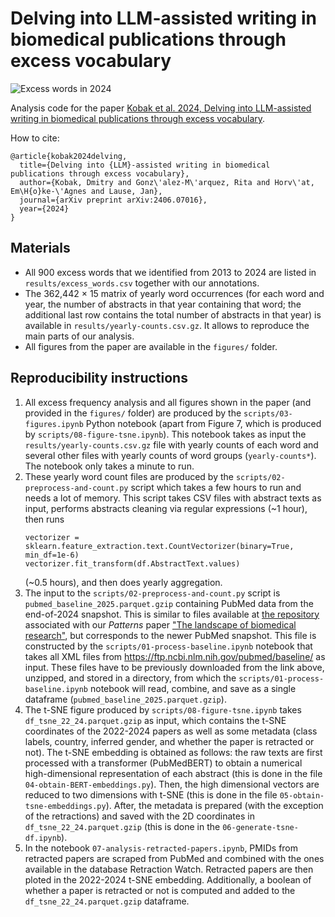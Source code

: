 # Delving into LLM-assisted writing in biomedical publications through excess vocabulary

![Excess words in 2024](figures/words2024.png)

Analysis code for the paper [Kobak et al. 2024, Delving into LLM-assisted writing in biomedical publications through excess vocabulary](https://arxiv.org/abs/2406.07016).

How to cite:
```
@article{kobak2024delving,
  title={Delving into {LLM}-assisted writing in biomedical publications through excess vocabulary},
  author={Kobak, Dmitry and Gonz\'alez-M\'arquez, Rita and Horv\'at, Em\H{o}ke-\'Agnes and Lause, Jan},
  journal={arXiv preprint arXiv:2406.07016},
  year={2024}
}
```

## Materials

* All 900 excess words that we identified from 2013 to 2024 are listed in `results/excess_words.csv` together with our annotations.
* The 362,442 × 15 matrix of yearly word occurrences (for each word and year, the number of abstracts in that year containing that word; the additional last row contains the total number of abstracts in that year) is available in `results/yearly-counts.csv.gz`. It allows to reproduce the main parts of our analysis.
* All figures from the paper are available in the `figures/` folder.

## Reproducibility instructions

1. All excess frequency analysis and all figures shown in the paper (and provided in the `figures/` folder) are produced by the `scripts/03-figures.ipynb` Python notebook (apart from Figure 7, which is produced by `scripts/08-figure-tsne.ipynb`). This notebook takes as input the `results/yearly-counts.csv.gz` file with yearly counts of each word and several other files with yearly counts of word groups (`yearly-counts*`). The notebook only takes a minute to run.
2. These yearly word count files are produced by the `scripts/02-preprocess-and-count.py` script which takes a few hours to run and needs a lot of memory. This script takes CSV files with abstract texts as input, performs abstracts cleaning via regular expressions (~1 hour), then runs 
   ```
   vectorizer = sklearn.feature_extraction.text.CountVectorizer(binary=True, min_df=1e-6)
   vectorizer.fit_transform(df.AbstractText.values)
   ```
   (~0.5 hours), and then does yearly aggregation.
3. The input to the `scripts/02-preprocess-and-count.py` script is `pubmed_baseline_2025.parquet.gzip` containing PubMed data from the end-of-2024 snapshot. This is similar to files available at [the repository](https://zenodo.org/doi/10.5281/zenodo.7695389) associated with our _Patterns_ paper ["The landscape of biomedical research"](https://www.cell.com/patterns/fulltext/S2666-3899(24)00076-X), but corresponds to the newer PubMed snapshot. This file is constructed by the `scripts/01-process-baseline.ipynb` notebook that takes all XML files from https://ftp.ncbi.nlm.nih.gov/pubmed/baseline/ as input. These files have to be previously downloaded from the link above, unzipped, and stored in a directory, from which the `scripts/01-process-baseline.ipynb` notebook will read, combine, and save as a single dataframe (`pubmed_baseline_2025.parquet.gzip`).
4. The t-SNE figure produced by `scripts/08-figure-tsne.ipynb` takes `df_tsne_22_24.parquet.gzip` as input, which contains the t-SNE coordinates of the 2022-2024 papers as well as some metadata (class labels, country, inferred gender, and whether the paper is retracted or not). The t-SNE embedding is obtained as follows: the raw texts are first processed with a transformer (PubMedBERT) to obtain a numerical high-dimensional representation of each abstract (this is done in the file `04-obtain-BERT-embeddings.py`). Then, the high dimensional vectors are reduced to two dimensions with t-SNE (this is done in the file `05-obtain-tsne-embeddings.py`). After, the metadata is prepared (with the exception of the retractions) and saved with the 2D coordinates in `df_tsne_22_24.parquet.gzip` (this is done in the `06-generate-tsne-df.ipynb`).
5. In the notebook `07-analysis-retracted-papers.ipynb`, PMIDs from retracted papers are scraped from PubMed and combined with the ones available in the database Retraction Watch. Retracted papers are then ploted in the 2022-2024 t-SNE embedding. Additionally, a boolean of whether a paper is retracted or not is computed and added to the `df_tsne_22_24.parquet.gzip` dataframe.
